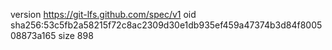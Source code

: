 version https://git-lfs.github.com/spec/v1
oid sha256:53c5fb2a58215f72c8ac2309d30e1db935ef459a47374b3d84f800508873a165
size 898
